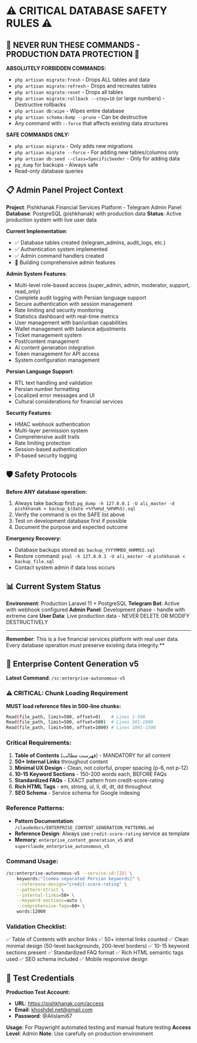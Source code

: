 # ⚠️ CRITICAL DATABASE SAFETY RULES ⚠️

## 🚫 NEVER RUN THESE COMMANDS - PRODUCTION DATA PROTECTION 🚫

**ABSOLUTELY FORBIDDEN COMMANDS:**
- `php artisan migrate:fresh` - Drops ALL tables and data
- `php artisan migrate:refresh` - Drops and recreates tables  
- `php artisan migrate:reset` - Drops all tables
- `php artisan migrate:rollback --step=10` (or large numbers) - Destructive rollbacks
- `php artisan db:wipe` - Wipes entire database
- `php artisan schema:dump --prune` - Can be destructive
- Any command with `--force` that affects existing data structures

**SAFE COMMANDS ONLY:**
- `php artisan migrate` - Only adds new migrations
- `php artisan migrate --force` - For adding new tables/columns only
- `php artisan db:seed --class=SpecificSeeder` - Only for adding data
- `pg_dump` for backups - Always safe
- Read-only database queries

## 📋 Admin Panel Project Context

**Project**: Pishkhanak Financial Services Platform - Telegram Admin Panel
**Database**: PostgreSQL (pishkhanak) with production data
**Status**: Active production system with live user data

**Current Implementation**:
- ✅ Database tables created (telegram_admins, audit_logs, etc.)
- ✅ Authentication system implemented
- ✅ Admin command handlers created
- 🔄 Building comprehensive admin features

**Admin System Features**:
- Multi-level role-based access (super_admin, admin, moderator, support, read_only)
- Complete audit logging with Persian language support
- Secure authentication with session management
- Rate limiting and security monitoring
- Statistics dashboard with real-time metrics
- User management with ban/unban capabilities
- Wallet management with balance adjustments
- Ticket management system
- Post/content management
- AI content generation integration
- Token management for API access
- System configuration management

**Persian Language Support**:
- RTL text handling and validation
- Persian number formatting
- Localized error messages and UI
- Cultural considerations for financial services

**Security Features**:
- HMAC webhook authentication
- Multi-layer permission system
- Comprehensive audit trails
- Rate limiting protection
- Session-based authentication
- IP-based security logging

## 🛡️ Safety Protocols

**Before ANY database operation:**
1. Always take backup first: `pg_dump -h 127.0.0.1 -U ali_master -d pishkhanak > backup_$(date +%Y%m%d_%H%M%S).sql`
2. Verify the command is on the SAFE list above
3. Test on development database first if possible
4. Document the purpose and expected outcome

**Emergency Recovery:**
- Database backups stored as: `backup_YYYYMMDD_HHMMSS.sql`
- Restore command: `psql -h 127.0.0.1 -U ali_master -d pishkhanak < backup_file.sql`
- Contact system admin if data loss occurs

## 📊 Current System Status

**Environment**: Production Laravel 11 + PostgreSQL
**Telegram Bot**: Active with webhook configured
**Admin Panel**: Development phase - handle with extreme care
**User Data**: Live production data - NEVER DELETE OR MODIFY DESTRUCTIVELY

---

**Remember**: This is a live financial services platform with real user data. Every database operation must preserve existing data integrity.**

## 🚀 Enterprise Content Generation v5

**Latest Command**: `/sc:enterprise-autonomous-v5`

### ⚠️ CRITICAL: Chunk Loading Requirement
**MUST load reference files in 500-line chunks:**
```bash
Read(file_path, limit=500, offset=0)    # Lines 1-500
Read(file_path, limit=500, offset=500)  # Lines 501-1000
Read(file_path, limit=500, offset=1000) # Lines 1001-1500
```

### Critical Requirements:
1. **Table of Contents** (فهرست مطالب) - MANDATORY for all content
2. **50+ Internal Links** throughout content
3. **Minimal UX Design** - Clean, not colorful, proper spacing (p-6, not p-12)
4. **10-15 Keyword Sections** - 150-200 words each, BEFORE FAQs
5. **Standardized FAQs** - EXACT pattern from credit-score-rating
6. **Rich HTML Tags** - em, strong, ul, li, dl, dt, dd throughout
7. **SEO Schema** - Service schema for Google indexing

### Reference Patterns:
- **Pattern Documentation**: `/claudedocs/ENTERPRISE_CONTENT_GENERATION_PATTERNS.md`
- **Reference Design**: Always use `credit-score-rating` service as template
- **Memory**: `enterprise_content_generation_v5` and `superclaude_enterprise_autonomous_v5`

### Command Usage:
```bash
/sc:enterprise-autonomous-v5 --service-id:[ID] \
    keywords:"[comma-separated Persian keywords]" \
    --reference-design="credit-score-rating" \
    --pattern-strict \
    --internal-links=50+ \
    --keyword-sections=auto \
    --comprehensive-faqs=60+ \
    words:12000
```

### Validation Checklist:
✅ Table of Contents with anchor links
✅ 50+ internal links counted
✅ Clean minimal design (50-level backgrounds, 200-level borders)
✅ 10-15 keyword sections present
✅ Standardized FAQ format
✅ Rich HTML semantic tags used
✅ SEO schema included
✅ Mobile responsive design

## 🔑 Test Credentials

**Production Test Account:**
- **URL**: https://pishkhanak.com/access
- **Email**: khoshdel.net@gmail.com
- **Password**: @Alislami67

**Usage**: For Playwright automated testing and manual feature testing
**Access Level**: Admin
**Note**: Use carefully on production environment